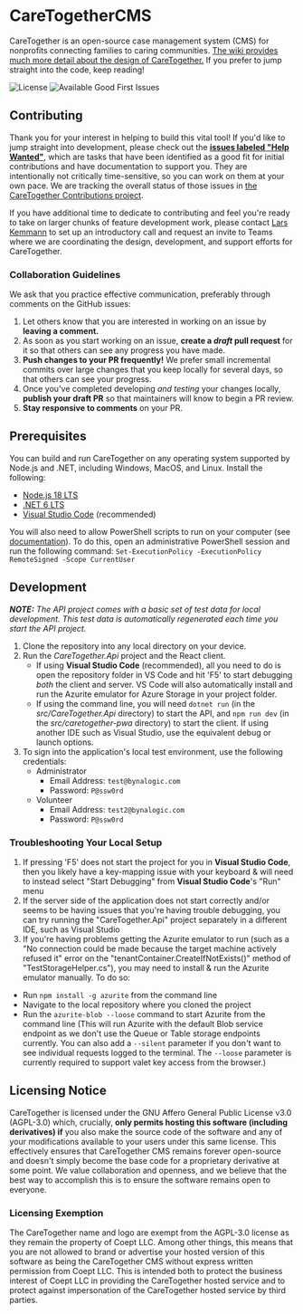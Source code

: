 # CareTogetherCMS
CareTogether is an open-source case management system (CMS) for nonprofits connecting families to caring communities. [The wiki provides much more detail about the design of CareTogether.](https://github.com/CareTogether/CareTogetherCMS/wiki) If you prefer to jump straight into the code, keep reading!

![License](https://badgen.net/github/license/CareTogether/CareTogetherCMS)
![Available Good First Issues](https://badgen.net/github/label-issues/CareTogether/CareTogetherCMS/good%20first%20issue/open)

## Contributing
Thank you for your interest in helping to build this vital tool! If you'd like to jump straight into development, please check out the **[issues labeled "Help Wanted"](https://github.com/CareTogether/CareTogetherCMS/issues?q=is%3Aopen+is%3Aissue+label%3A%22help+wanted%22+-label%3Ablocked+-label%3A%22needs+spec%22)**, which are tasks that have been identified as a good fit for initial contributions and have documentation to support you. They are intentionally not critically time-sensitive, so you can work on them at your own pace. We are tracking the overall status of those issues in [the CareTogether Contributions project](https://github.com/orgs/CareTogether/projects/2/views/1).

If you have additional time to dedicate to contributing and feel you're ready to take on larger chunks of feature development work, please contact [Lars Kemmann](https://github.com/LarsKemmann) to set up an introductory call and request an invite to Teams where we are coordinating the design, development, and support efforts for CareTogether.

### Collaboration Guidelines
We ask that you practice effective communication, preferably through comments on the GitHub issues:

1. Let others know that you are interested in working on an issue by **leaving a comment.**
2. As soon as you start working on an issue, **create a *draft* pull request** for it so that others can see any progress you have made.
3. **Push changes to your PR frequently!** We prefer small incremental commits over large changes that you keep locally for several days, so that others can see your progress.
4. Once you've completed developing *and testing* your changes locally, **publish your draft PR** so that maintainers will know to begin a PR review.
5. **Stay responsive to comments** on your PR.

## Prerequisites
You can build and run CareTogether on any operating system supported by Node.js and .NET, including Windows, MacOS, and Linux. Install the following:
- [Node.js 18 LTS](https://nodejs.org/en/download)
- [.NET 6 LTS](https://dotnet.microsoft.com/en-us/download/dotnet/6.0)
- [Visual Studio Code](https://code.visualstudio.com/Download) (recommended)

You will also need to allow PowerShell scripts to run on your computer (see [documentation](https://learn.microsoft.com/en-us/previous-versions//bb613481(v=vs.85)?redirectedfrom=MSDN#how-to-allow-scripts-to-run)). To do this, open an administrative PowerShell session and run the following command:
`Set-ExecutionPolicy -ExecutionPolicy RemoteSigned -Scope CurrentUser`

## Development
_**NOTE:** The API project comes with a basic set of test data for local development. This test data is automatically regenerated each time you start the API project._

1. Clone the repository into any local directory on your device.
2. Run the _CareTogether.Api_ project and the React client.
   * If using **Visual Studio Code** (recommended), all you need to do is open the repository folder in VS Code and hit 'F5' to start debugging _both_ the client and server. VS Code will also automatically install and run the Azurite emulator for Azure Storage in your project folder.
   * If using the command line, you will need `dotnet run` (in the _src/CareTogether.Api_ directory) to start the API, and `npm run dev` (in the _src/caretogether-pwa_ directory) to start the client. If using another IDE such as Visual Studio, use the equivalent debug or launch options.
3. To sign into the application's local test environment, use the following credentials:
   - Administrator
      - Email Address: `test@bynalogic.com`
      - Password: `P@ssw0rd`
   - Volunteer
      - Email Address: `test2@bynalogic.com`
      - Password: `P@ssw0rd`

### Troubleshooting Your Local Setup
1. If pressing 'F5' does not start the project for you in **Visual Studio Code**, then you likely have a key-mapping issue with your keyboard & will need to instead select "Start Debugging" from **Visual Studio Code**'s "Run" menu
2. If the server side of the application does not start correctly and/or seems to be having issues that you're having trouble debugging, you can try running the "CareTogether.Api" project separately in a different IDE, such as Visual Studio
3. If you're having problems getting the Azurite emulator to run (such as a "No connection could be made because the target machine actively refused it" error on the "tenantContainer.CreateIfNotExists()" method of "TestStorageHelper.cs"), you may need to install & run the Azurite emulator manually. To do so:
- Run ```npm install -g azurite``` from the command line
- Navigate to the local repository where you cloned the project
- Run the ```azurite-blob --loose``` command to start Azurite from the command line (This will run Azurite with the default Blob service endpoint as we don't use the Queue or Table storage endpoints currently. You can also add a `--silent` parameter if you don't want to see individual requests logged to the terminal. The `--loose` parameter is currently required to support valet key access from the browser.)

## Licensing Notice
CareTogether is licensed under the GNU Affero General Public License v3.0 (AGPL-3.0) which, crucially, **only permits hosting this software (including derivatives) if** you also make the source code of the software and any of your modifications available to your users under this same license. This effectively ensures that CareTogether CMS remains forever open-source and doesn't simply become the base code for a proprietary derivative at some point. We value collaboration and openness, and we believe that the best way to accomplish this is to ensure the software remains open to everyone.
### Licensing Exemption
The CareTogether name and logo are exempt from the AGPL-3.0 license as they remain the property of Coept LLC. Among other things, this means that you are not allowed to brand or advertise your hosted version of this software as being the CareTogether CMS without express written permission from Coept LLC. This is intended both to protect the business interest of Coept LLC in providing the CareTogether hosted service and to protect against impersonation of the CareTogether hosted service by third parties.
